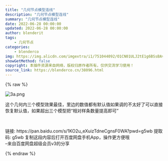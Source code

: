 ```yaml
---
title: "几何节点模型连线"
description: "几何节点模型连线"
summary: "几何节点模型连线"
date: 2022-06-28 00:00:00
updated: 2022-06-28 00:00:00
author: blenderit
tags: 
    - 几何节点
categories:
    - blenderco
img: https://img.alicdn.com/imgextra/i1/751044092/O1CN01ULJ2tE1g6BSsBAvPP_!!751044092.png
showGetMethod: false
copyright: 本插件资源来自网络，版权归原作者所有，仅供交流学习使用！
source_link: https://blenderco.cn/38096.html
---
```


{% raw %}
<p><img src="https://img.alicdn.com/imgextra/i1/751044092/O1CN01ULJ2tE1g6BSsBAvPP_!!751044092.png" alt="3a.png"></p><p>这个几何内三个模型效果最佳，里边的数值都有默认值如果调的不太好了可以直接恢复默认值，如果超出三个模型把“相对样条数量提高即可”</p><p> </p><p>链接: https://pan.baidu.com/s/1KO2u_eXuizTdneCgnsF0WA?pwd=g5wb 提取码: g5wb 复制这段内容后打开百度网盘手机App，操作更方便哦<br>
–来自百度网盘超级会员v3的分享</p>
<div style="display: none">blenderco</div>
{% endraw %}